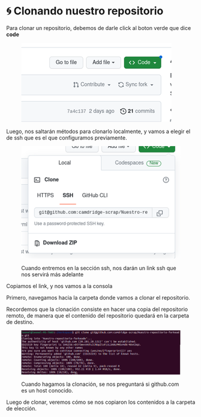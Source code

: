 # 🌀 Clonando nuestro repositorio

Para clonar un repositorio, debemos de darle click al boton verde que dice **code**

<figure><img src="../assets/image (22).png" alt=""><figcaption></figcaption></figure>

Luego, nos saltarán métodos para clonarlo localmente, y vamos a elegir el de ssh que es el que configuramos previamente.

<figure><img src="../assets/image (23).png" alt=""><figcaption><p>Cuando entremos en la sección ssh, nos darán un link ssh que nos servirá más adelante</p></figcaption></figure>

Copiamos el link, y nos vamos a la consola

Primero, navegamos hacia la carpeta donde vamos a clonar el repositorio.

Recordemos que la clonación consiste en hacer una copia del repositorio remoto, de manera que el contenido del repositorio quedará en la carpeta de destino.

<figure><img src="../assets/image (24).png" alt=""><figcaption><p>Cuando hagamos la clonación, se nos preguntará si github.com es un host conocido.</p></figcaption></figure>

Luego de clonar, veremos cómo se nos copiaron los contenidos a la carpeta de elección.
